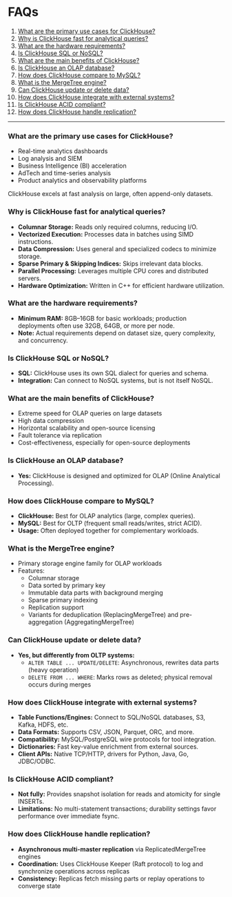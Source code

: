 # FAQs

1. [What are the primary use cases for ClickHouse?](#what-are-the-primary-use-cases-for-clickhouse)
2. [Why is ClickHouse fast for analytical queries?](#why-is-clickhouse-fast-for-analytical-queries)
3. [What are the hardware requirements?](#what-are-the-hardware-requirements)
4. [Is ClickHouse SQL or NoSQL?](#is-clickhouse-sql-or-nosql)
5. [What are the main benefits of ClickHouse?](#what-are-the-main-benefits-of-clickhouse)
6. [Is ClickHouse an OLAP database?](#is-clickhouse-an-olap-database)
7. [How does ClickHouse compare to MySQL?](#how-does-clickhouse-compare-to-mysql)
8. [What is the MergeTree engine?](#what-is-the-mergetree-engine)
9. [Can ClickHouse update or delete data?](#can-clickhouse-update-or-delete-data)
10. [How does ClickHouse integrate with external systems?](#how-does-clickhouse-integrate-with-external-systems)
11. [Is ClickHouse ACID compliant?](#is-clickhouse-acid-compliant)
12. [How does ClickHouse handle replication?](#how-does-clickhouse-handle-replication)

---

### What are the primary use cases for ClickHouse?

- Real-time analytics dashboards
- Log analysis and SIEM
- Business Intelligence (BI) acceleration
- AdTech and time-series analysis
- Product analytics and observability platforms

ClickHouse excels at fast analysis on large, often append-only datasets.

### Why is ClickHouse fast for analytical queries?

- **Columnar Storage:** Reads only required columns, reducing I/O.
- **Vectorized Execution:** Processes data in batches using SIMD instructions.
- **Data Compression:** Uses general and specialized codecs to minimize storage.
- **Sparse Primary & Skipping Indices:** Skips irrelevant data blocks.
- **Parallel Processing:** Leverages multiple CPU cores and distributed servers.
- **Hardware Optimization:** Written in C++ for efficient hardware utilization.

### What are the hardware requirements?

- **Minimum RAM:** 8GB–16GB for basic workloads; production deployments often use 32GB, 64GB, or more per node.
- **Note:** Actual requirements depend on dataset size, query complexity, and concurrency.

### Is ClickHouse SQL or NoSQL?

- **SQL:** ClickHouse uses its own SQL dialect for queries and schema.
- **Integration:** Can connect to NoSQL systems, but is not itself NoSQL.

### What are the main benefits of ClickHouse?

- Extreme speed for OLAP queries on large datasets
- High data compression
- Horizontal scalability and open-source licensing
- Fault tolerance via replication
- Cost-effectiveness, especially for open-source deployments

### Is ClickHouse an OLAP database?

- **Yes:** ClickHouse is designed and optimized for OLAP (Online Analytical Processing).

### How does ClickHouse compare to MySQL?

- **ClickHouse:** Best for OLAP analytics (large, complex queries).
- **MySQL:** Best for OLTP (frequent small reads/writes, strict ACID).
- **Usage:** Often deployed together for complementary workloads.

### What is the MergeTree engine?

- Primary storage engine family for OLAP workloads
- Features:
  - Columnar storage
  - Data sorted by primary key
  - Immutable data parts with background merging
  - Sparse primary indexing
  - Replication support
  - Variants for deduplication (ReplacingMergeTree) and pre-aggregation (AggregatingMergeTree)

### Can ClickHouse update or delete data?

- **Yes, but differently from OLTP systems:**
  - `ALTER TABLE ... UPDATE/DELETE`: Asynchronous, rewrites data parts (heavy operation)
  - `DELETE FROM ... WHERE`: Marks rows as deleted; physical removal occurs during merges

### How does ClickHouse integrate with external systems?

- **Table Functions/Engines:** Connect to SQL/NoSQL databases, S3, Kafka, HDFS, etc.
- **Data Formats:** Supports CSV, JSON, Parquet, ORC, and more.
- **Compatibility:** MySQL/PostgreSQL wire protocols for tool integration.
- **Dictionaries:** Fast key-value enrichment from external sources.
- **Client APIs:** Native TCP/HTTP, drivers for Python, Java, Go, JDBC/ODBC.

### Is ClickHouse ACID compliant?

- **Not fully:** Provides snapshot isolation for reads and atomicity for single INSERTs.
- **Limitations:** No multi-statement transactions; durability settings favor performance over immediate fsync.

### How does ClickHouse handle replication?

- **Asynchronous multi-master replication** via ReplicatedMergeTree engines
- **Coordination:** Uses ClickHouse Keeper (Raft protocol) to log and synchronize operations across replicas
- **Consistency:** Replicas fetch missing parts or replay operations to converge state
